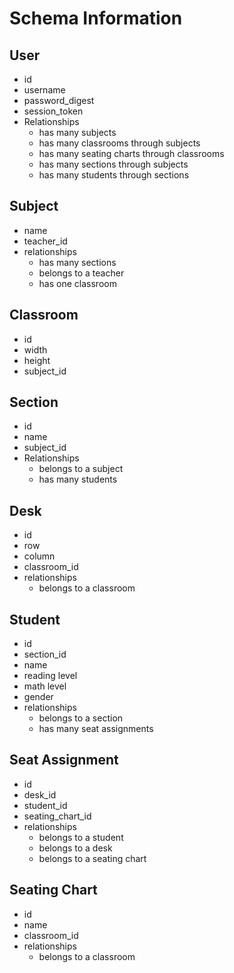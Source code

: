 # Schema Information
## User
* id
* username
* password_digest
* session_token
* Relationships
    * has many subjects
    * has many classrooms through subjects
    * has many seating charts through classrooms
    * has many sections through subjects
    * has many students through sections

## Subject
* name
* teacher_id
* relationships
    * has many sections
    * belongs to a teacher
    * has one classroom

## Classroom
* id
* width
* height
* subject_id

## Section
* id
* name
* subject_id
* Relationships
	* belongs to a subject
	* has many students

## Desk
* id
* row
* column
* classroom_id
* relationships
	* belongs to a classroom

## Student
* id
* section_id
* name
* reading level
* math level
* gender
* relationships
	* belongs to a section
	* has many seat assignments

## Seat Assignment
* id
* desk_id
* student_id
* seating_chart_id
* relationships
	* belongs to a student
	* belongs to a desk
	* belongs to a seating chart

## Seating Chart
* id
* name
* classroom_id
* relationships
	* belongs to a classroom


